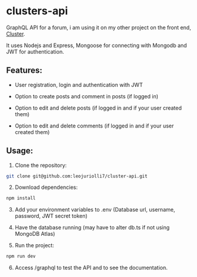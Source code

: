 # clusters-api

GraphQL API for a forum, i am using it on my other project on the front end, <a href="https://github.com/leojuriolli7/cluster/">Cluster</a>. 

It uses Nodejs and Express, Mongoose for connecting with Mongodb and JWT for authentication.

## Features:

- User registration, login and authentication with JWT

- Option to create posts and comment in posts (if logged in)

- Option to edit and delete posts (if logged in and if your user created them)

- Option to edit and delete comments (if logged in and if your user created them)

## Usage:

1. Clone the repository:

```bash
git clone git@github.com:leojuriolli7/cluster-api.git
```

2. Download dependencies:

```bash
npm install
```

3. Add your environment variables to .env (Database url, username, password, JWT secret token)

4. Have the database running (may have to alter db.ts if not using MongoDB Atlas)

5. Run the project:

```bash
npm run dev
```

6. Access /graphql to test the API and to see the documentation.

